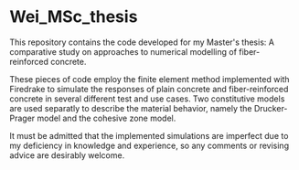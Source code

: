 # Wei_MSc_thesis
This repository contains the code developed for my Master's thesis: A comparative study on approaches to numerical modelling of fiber-reinforced concrete. 

These pieces of code employ the finite element method implemented with Firedrake to simulate the responses of plain concrete and fiber-reinforced concrete in several different test and use cases. Two constitutive models are used separatly to describe the material behavior, namely the Drucker-Prager model and the cohesive zone model. 

It must be admitted that  the implemented simulations are imperfect due to my deficiency in knowledge and experience, so any comments or revising advice are desirably welcome.
